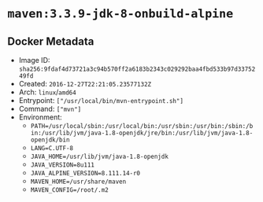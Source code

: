 # `maven:3.3.9-jdk-8-onbuild-alpine`

## Docker Metadata

- Image ID: `sha256:9fdaf4d73721a3c94b570ff2a6183b2343c029292baa4fbd533b97d3375249fd`
- Created: `2016-12-27T22:21:05.23577132Z`
- Arch: `linux`/`amd64`
- Entrypoint: `["/usr/local/bin/mvn-entrypoint.sh"]`
- Command: `["mvn"]`
- Environment:
  - `PATH=/usr/local/sbin:/usr/local/bin:/usr/sbin:/usr/bin:/sbin:/bin:/usr/lib/jvm/java-1.8-openjdk/jre/bin:/usr/lib/jvm/java-1.8-openjdk/bin`
  - `LANG=C.UTF-8`
  - `JAVA_HOME=/usr/lib/jvm/java-1.8-openjdk`
  - `JAVA_VERSION=8u111`
  - `JAVA_ALPINE_VERSION=8.111.14-r0`
  - `MAVEN_HOME=/usr/share/maven`
  - `MAVEN_CONFIG=/root/.m2`

